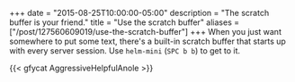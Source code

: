 +++
date = "2015-08-25T10:00:00-05:00"
description = "The scratch buffer is your friend."
title = "Use the scratch buffer"
aliases = ["/post/127560609019/use-the-scratch-buffer"]
+++
When you just want somewhere to put some text, there's a built-in scratch buffer
that starts up with every server session. Use `helm-mini` (`SPC b b`) to get to
it.

{{< gfycat AggressiveHelpfulAnole >}}
